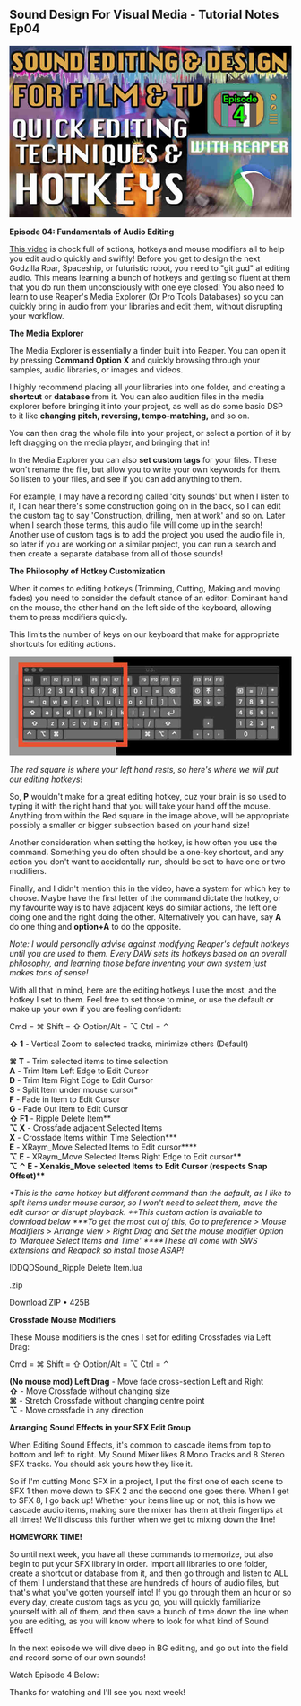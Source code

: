 ## Sound Design For Visual Media - Tutorial Notes Ep04

![](/blog/sd4vm/4/144.jpg)

**Episode 04: Fundamentals of Audio Editing**

[This video](https://youtu.be/rMnx2Sybxs4) is chock full of actions, hotkeys and mouse modifiers all to help you edit audio quickly and swiftly! Before you get to design the next Godzilla Roar, Spaceship, or futuristic robot, you need to "git gud" at editing audio. This means learning a bunch of hotkeys and getting so fluent at them that you do run them unconsciously with one eye closed! You also need to learn to use Reaper's Media Explorer (Or Pro Tools Databases) so you can quickly bring in audio from your libraries and edit them, without disrupting your workflow.

**The Media Explorer**

The Media Explorer is essentially a finder built into Reaper. You can open it by pressing **Command Option X** and quickly browsing through your samples, audio libraries, or images and videos.

I highly recommend placing all your libraries into one folder, and creating a **shortcut** or **database** from it. You can also audition files in the media explorer before bringing it into your project, as well as do some basic DSP to it like **changing pitch, reversing, tempo-matching,** and so on.

You can then drag the whole file into your project, or select a portion of it by left dragging on the media player, and bringing that in!

In the Media Explorer you can also **set custom tags** for your files. These won't rename the file, but allow you to write your own keywords for them. So listen to your files, and see if you can add anything to them.

For example, I may have a recording called 'city sounds' but when I listen to it, I can hear there's some construction going on in the back, so I can edit the custom tag to say 'Construction, drilling, men at work' and so on. Later when I search those terms, this audio file will come up in the search! Another use of custom tags is to add the project you used the audio file in, so later if you are working on a similar project, you can run a search and then create a separate database from all of those sounds!

**The Philosophy of Hotkey Customization**

When it comes to editing hotkeys (Trimming, Cutting, Making and moving fades) you need to consider the default stance of an editor: Dominant hand on the mouse, the other hand on the left side of the keyboard, allowing them to press modifiers quickly.

This limits the number of keys on our keyboard that make for appropriate shortcuts for editing actions.

![](/blog/sd4vm/4/145.jpg)

_The red square is where your left hand rests, so here's where we will put our editing hotkeys!_

So, **P** wouldn't make for a great editing hotkey, cuz your brain is so used to typing it with the right hand that you will take your hand off the mouse. Anything from within the Red square in the image above, will be appropriate possibly a smaller or bigger subsection based on your hand size!

Another consideration when setting the hotkey, is how often you use the command. Something you do often should be a one-key shortcut, and any action you don't want to accidentally run, should be set to have one or two modifiers.

Finally, and I didn't mention this in the video, have a system for which key to choose. Maybe have the first letter of the command dictate the hotkey, or my favourite way is to have adjacent keys do similar actions, the left one doing one and the right doing the other. Alternatively you can have, say **A** do one thing and **option+A** to do the opposite.

_Note: I would personally advise against modifying Reaper's default hotkeys until you are used to them. Every DAW sets its hotkeys based on an overall philosophy, and learning those before inventing your own system just makes tons of sense!_

With all that in mind, here are the editing hotkeys I use the most, and the hotkey I set to them. Feel free to set those to mine, or use the default or make up your own if you are feeling confident:

Cmd = ⌘ Shift = ⇧ Option/Alt = ⌥ Ctrl = ⌃

**⇧ 1** - Vertical Zoom to selected tracks, minimize others (Default)

**⌘ T** - Trim selected items to time selection  
**A** - Trim Item Left Edge to Edit Cursor  
**D** - Trim Item Right Edge to Edit Cursor  
**S** - Split Item under mouse cursor\*  
**F** - Fade in Item to Edit Cursor  
**G** - Fade Out Item to Edit Cursor  
**⇧ F1** - Ripple Delete Item\*\*  
**⌥ X** - Crossfade adjacent Selected Items  
**X** - Crossfade Items within Time Selection**\*  
**E** - XRaym_Move Selected Items to Edit cursor\*\***  
**⌥ E** - XRaym_Move Selected Items Right Edge to Edit cursor\***\*  
**⌥** ⌃ E - Xenakis_Move selected Items to Edit Cursor (respects Snap Offset)\*\***

_\*This is the same hotkey but different command than the default, as I like to split items under mouse cursor, so I won't need to select them, move the edit cursor or disrupt playback._
_\*\*This custom action is available to download below_
_\*\*\*To get the most out of this, Go to preference > Mouse Modifiers > Arrange view > Right Drag and Set the mouse modifier Option to 'Marquee Select Items and Time'_
_\*\*\*\*These all come with SWS extensions and Reapack so install those ASAP!_

IDDQDSound_Ripple Delete Item.lua

.zip

Download ZIP • 425B

**Crossfade Mouse Modifiers**

These Mouse modifiers is the ones I set for editing Crossfades via Left Drag:

Cmd = ⌘ Shift = ⇧ Option/Alt = ⌥ Ctrl = ⌃

**(No mouse mod) Left Drag** - Move fade cross-section Left and Right  
**⇧** - Move Crossfade without changing size  
**⌘** - Stretch Crossfade without changing centre point  
**⌥** - Move crossfade in any direction

**Arranging Sound Effects in your SFX Edit Group**

When Editing Sound Effects, it's common to cascade items from top to bottom and left to right. My Sound Mixer likes 8 Mono Tracks and 8 Stereo SFX tracks. You should ask yours how they like it.

So if I'm cutting Mono SFX in a project, I put the first one of each scene to SFX 1 then move down to SFX 2 and the second one goes there. When I get to SFX 8, I go back up! Whether your items line up or not, this is how we cascade audio items, making sure the mixer has them at their fingertips at all times! We'll discuss this further when we get to mixing down the line!

**HOMEWORK TIME!**

So until next week, you have all these commands to memorize, but also begin to put your SFX library in order. Import all libraries to one folder, create a shortcut or database from it, and then go through and listen to ALL of them! I understand that these are hundreds of hours of audio files, but that's what you've gotten yourself into! If you go through them an hour or so every day, create custom tags as you go, you will quickly familiarize yourself with all of them, and then save a bunch of time down the line when you are editing, as you will know where to look for what kind of Sound Effect!

In the next episode we will dive deep in BG editing, and go out into the field and record some of our own sounds!

Watch Episode 4 Below:

<youtube id="rMnx2Sybxs4"></youtube>

Thanks for watching and I'll see you next week!

